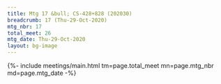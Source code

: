```yaml
---
title: Mtg 17 &bull; CS-428+828 (202030)
breadcrumb: 17 (Thu-29-Oct-2020)
mtg_nbr: 17
total_meet: 26
mtg_date: Thu-29-Oct-2020
layout: bg-image
---
```

{%-
  include meetings/main.html
  tm=page.total_meet
  mn=page.mtg_nbr
  md=page.mtg_date
-%}
